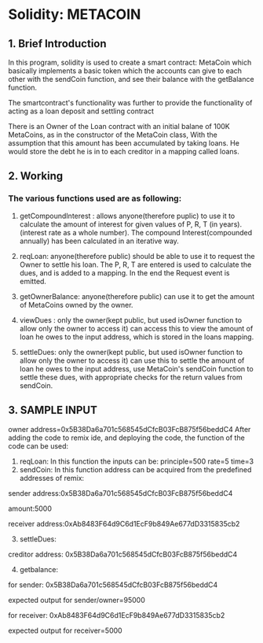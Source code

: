 
# Solidity: METACOIN

## 1. Brief Introduction
In this program, solidity is used to create a smart contract: MetaCoin
which basically implements a basic token which the accounts can
give to each other with the sendCoin function, and see their balance with 
the getBalance function. 

The smartcontract's functionality was further to provide the
functionality of acting as a loan deposit and settling 
contract

There is an Owner of the Loan contract with 
an initial balane of 100K MetaCoins, as in the constructor of 
the MetaCoin class, With the assumption that this amount has been 
accumulated by taking loans. He would store the debt he is in to each 
creditor in a mapping called loans.

## 2. Working
### The various functions used are as following:

 1. getCompoundInterest : allows anyone(therefore puplic) to use it
to calculate the amount of interest for given values of P, R, T (in years). 
(interest rate as a whole number). The compound Interest(compounded annually) 
has been calculated in an iterative way. 
 

2. reqLoan: anyone(therefore public) should be able to use it to request
 the Owner to settle his loan. The P, R, T are entered is used to calculate the 
 dues, and is added to a mapping. In the end the Request event is emitted.

3. getOwnerBalance: anyone(therefore public) can use it to get the amount of 
MetaCoins owned by the owner.  

4. viewDues : only the owner(kept public, but used isOwner 
function to allow 
only the owner to access it) can access this to view the amount 
of loan he owes to the input address, which is stored in the loans
 mapping.

5. settleDues: only the owner(kept public, but used isOwner 
function to allow 
only the owner to access it) can use this to settle the amount 
of loan he owes to the input address, use MetaCoin's sendCoin 
function to settle these dues, with appropriate checks for the
 return values from sendCoin. 
## 3. SAMPLE INPUT 
owner address=0x5B38Da6a701c568545dCfcB03FcB875f56beddC4
After adding the code to remix ide, and deploying the code, the function of the code can be used:
1. reqLoan: In this function the inputs can be:
principle=500
rate=5
time=3
2. sendCoin: In this function address can be acquired from the predefined addresses of remix:

sender address:0x5B38Da6a701c568545dCfcB03FcB875f56beddC4


amount:5000

receiver address:0xAb8483F64d9C6d1EcF9b849Ae677dD3315835cb2


3. settleDues: 


creditor address: 0x5B38Da6a701c568545dCfcB03FcB875f56beddC4


4. getbalance:


for sender: 0x5B38Da6a701c568545dCfcB03FcB875f56beddC4


expected output for sender/owner=95000


for receiver: 0xAb8483F64d9C6d1EcF9b849Ae677dD3315835cb2


expected output for receiver=5000
